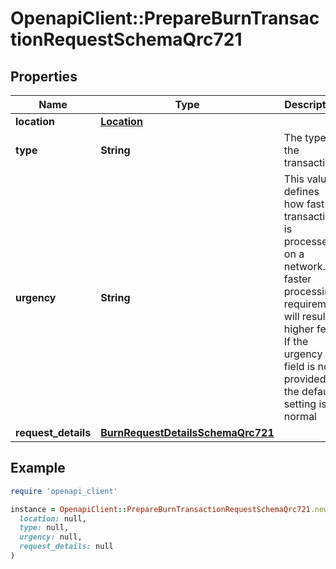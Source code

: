 # OpenapiClient::PrepareBurnTransactionRequestSchemaQrc721

## Properties

| Name | Type | Description | Notes |
| ---- | ---- | ----------- | ----- |
| **location** | [**Location**](Location.md) |  |  |
| **type** | **String** | The type of the transaction |  |
| **urgency** | **String** | This value defines how fast a transaction is processed on a network. A faster processing requirement will result in higher fees. If the urgency field is not provided, the default setting is normal |  |
| **request_details** | [**BurnRequestDetailsSchemaQrc721**](BurnRequestDetailsSchemaQrc721.md) |  | [optional] |

## Example

```ruby
require 'openapi_client'

instance = OpenapiClient::PrepareBurnTransactionRequestSchemaQrc721.new(
  location: null,
  type: null,
  urgency: null,
  request_details: null
)
```

